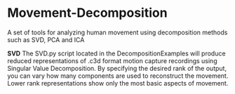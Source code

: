 # Movement-Decomposition
A set of tools for analyzing human movement using decomposition methods such as SVD, PCA and ICA

**SVD**
The SVD.py script located in the DecompositionExamples will produce reduced representations of .c3d format motion capture recordings using Singular Value Decomposition. By specifying the desired rank of the output, you can vary how many components are used to reconstruct the movement. Lower rank representations show only the most basic aspects of movement.

